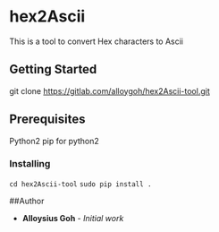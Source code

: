 # hex2Ascii

This is a tool to convert Hex characters to Ascii

## Getting Started
git clone https://gitlab.com/alloygoh/hex2Ascii-tool.git

## Prerequisites

Python2
pip for python2

### Installing
```cd hex2Ascii-tool```
```sudo pip install .```

##Author
* **Alloysius Goh** - *Initial work* 
